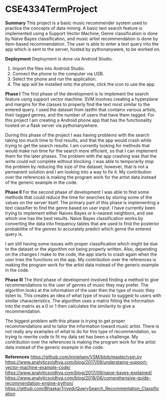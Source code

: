 # CSE4334TermProject

**Summary**
This project is a basic music recommender system used to practice the concepts of data mining.  A basic text search feature is implemented using a Support Vector Machine, Genre classification is done by Naive Bayes classification, and music artist recommendation is done by item-based recommendation.  The user is able to enter a text query into the app which is sent to the server, hosted by pythonanywere, to be worked on.

**Deployment**
Deployment is done via Android Studio.
1. Import the files into Android Studio.
2. Connect the phone to the computer via USB.
3. Select the phone and run the application.
4. The app will be installed onto the phone, click the icon to use the app.

**Phase I**
The first phase of the development is to implement the search feature using support vector machine. SVM involves creating a hyperplane and margins for the classes to properly find the text most similar to the entered query. I used the dataset from lastfm that contains various artists, their tagged genres, and the number of users that have them tagged. For this project I am creating a Android phone app that has the functionality hosted on a flask server via pythonanywhere.

During this phase of the project I was having problems with the search taking too much time to find results, and that the app would crash while trying to get the search results. I am currently looking for methods that would make run time for the search more efficient, so that I can implement them for the later phases. The problem with the app crashing was that the write could not complete without blocking. I was able to temporarily stop the problem by reducing the size of the dataset; however, that is not a permanent solution and I am looking into a way to fix it. My contribution over the references is making the program work for the artist data instead of the generic example in the code.

**Phase II**
For the second phase of development I was able to find some methods that could reduce the time for searches by storing some of the values on the server itself. The primary part of this phase is implementing a text classifier to find the genre based on user input. I have currently been trying to implement either Naives Bayes or k-nearest neighbors, and see which one has the best results.  Naive Bayes classification works by converting the data into frequency tables that are used to find the posterior probabilitie of the genres to accurately predict which genre the entered query is.

I am still having some issues with proper classification which might be due to the dataset or the algorithm not being properly written. Also, depending on the changes I make to the code, the app starts to crash again when the user tries the functions on the app. My contribution over the references is making the program work for the artist data instead of the generic example in the code.

**Phase III**
The third phase of development involved finding a method to give recommendations to the user of genres of music they may prefer. The algorithm looks at the information of the user then the type of music they listen to. This creates an idea of what type of music to suggest to users with similar characteristics.  The algorithm uses a matrix fitting the information into the matrix as a 0 or 1 then calculates the similarity to give a recommendation.

The biggest problem with this phase is trying to get proper recommendations and to tailor the information toward music artist. There is not really any examples of what to do for this type of recommendation, so trying to rewrite code to fit my data set has been a challenge. My contribution over the references is making the program work for the artist data instead of the generic example in the code.

**References**
https://github.com/mnielsen/VSM/blob/master/vsm.py
https://www.analyticsvidhya.com/blog/2017/09/understaing-support-vector-machine-example-code/
https://www.analyticsvidhya.com/blog/2017/09/naive-bayes-explained/
https://www.analyticsvidhya.com/blog/2018/06/comprehensive-guide-recommendation-engine-python/
https://github.com/BhaskarTrivedi/QuerySearch_Recommentation_Classification
